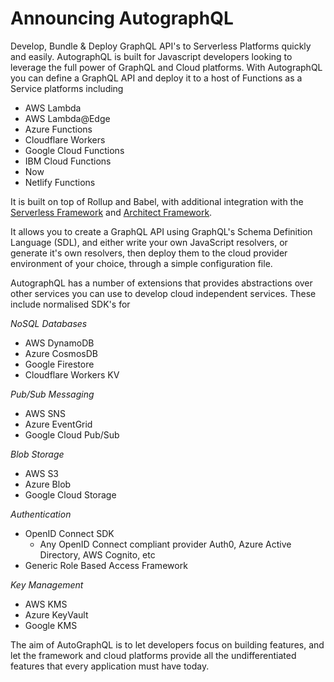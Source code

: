 # Announcing AutographQL

Develop, Bundle & Deploy GraphQL API's to Serverless Platforms quickly and easily. AutographQL is built for Javascript developers looking to leverage the full power of GraphQL and Cloud platforms. With AutographQL you can define a GraphQL API and deploy it to a host of Functions as a Service platforms including

- AWS Lambda
- AWS Lambda@Edge
- Azure Functions
- Cloudflare Workers
- Google Cloud Functions
- IBM Cloud Functions
- Now
- Netlify Functions
    
It is built on top of Rollup and Babel, with additional integration with the [Serverless Framework](https://serverless.com) and [Architect Framework](https://arc.codes). 

It allows you to create a GraphQL API using GraphQL's Schema Definition Language (SDL), and either write your own JavaScript resolvers, or generate it's own resolvers, then deploy them to the cloud provider environment of your choice, through a simple configuration file.

AutographQL has a number of extensions that provides abstractions over other services you can use to develop cloud independent services. These include normalised SDK's for

*NoSQL Databases*
- AWS DynamoDB
- Azure CosmosDB
- Google Firestore
- Cloudflare Workers KV

*Pub/Sub Messaging*
- AWS SNS
- Azure EventGrid
- Google Cloud Pub/Sub

*Blob Storage*
- AWS S3
- Azure Blob
- Google Cloud Storage

*Authentication*
- OpenID Connect SDK
    - Any OpenID Connect compliant provider Auth0, Azure Active Directory, AWS Cognito, etc
- Generic Role Based Access Framework

*Key Management*
- AWS KMS
- Azure KeyVault
- Google KMS

The aim of AutoGraphQL is to let developers focus on building features, and let the framework and cloud platforms provide all the undifferentiated features that every application must have today.
